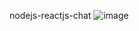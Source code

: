  nodejs-reactjs-chat
 ![image](https://github.com/adilsoukaini/nodejs-reactjs-chat/assets/47067476/ab4cf07f-882b-456e-8030-496f3195858d)
